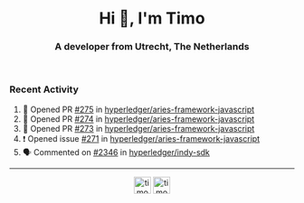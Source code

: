 <h1 align="center">Hi 👋, I'm Timo</h1>
<h3 align="center">A developer from Utrecht, The Netherlands</h3>
<br/>
<!-- https://github.com/rahuldkjain/github-profile-readme-generator --!>

<!--  <p align="left"><img src="https://github-readme-stats.vercel.app/api?username=timoglastra&show_icons=true&count_private=true&" alt="timoglastra" /></p> --!>

<!--
Github language stats
<p align="left"><img src="https://github-readme-stats.vercel.app/api/top-langs/?username=timoglastra&layout=compact" alt="timoglastra" /><p>
-->

<!-- Codestats language stats -->
<!-- <p align="left"><img src="https://codestats-readme.vercel.app/api/top-langs/?username=timoglastra&layout=compact&language_count=12" alt="timoglastra" /><p>    --!>
  
<h3>Recent Activity</h3>

<!--START_SECTION:activity-->
1. 💪 Opened PR [#275](https://github.com/hyperledger/aries-framework-javascript/pull/275) in [hyperledger/aries-framework-javascript](https://github.com/hyperledger/aries-framework-javascript)
2. 💪 Opened PR [#274](https://github.com/hyperledger/aries-framework-javascript/pull/274) in [hyperledger/aries-framework-javascript](https://github.com/hyperledger/aries-framework-javascript)
3. 💪 Opened PR [#273](https://github.com/hyperledger/aries-framework-javascript/pull/273) in [hyperledger/aries-framework-javascript](https://github.com/hyperledger/aries-framework-javascript)
4. ❗️ Opened issue [#271](https://github.com/hyperledger/aries-framework-javascript/issues/271) in [hyperledger/aries-framework-javascript](https://github.com/hyperledger/aries-framework-javascript)
5. 🗣 Commented on [#2346](https://github.com/hyperledger/indy-sdk/issues/2346) in [hyperledger/indy-sdk](https://github.com/hyperledger/indy-sdk)
<!--END_SECTION:activity-->

---

<p align="center">
<a href="https://twitter.com/timoglastra" target="blank"><img align="center" src="https://cdn.jsdelivr.net/npm/simple-icons@3.0.1/icons/twitter.svg" alt="timoglastra" height="30" width="30" /></a>
<a href="https://linkedin.com/in/timoglastra" target="blank"><img align="center" src="https://cdn.jsdelivr.net/npm/simple-icons@3.0.1/icons/linkedin.svg" alt="timoglastra" height="30" width="30" /></a>
</p>



